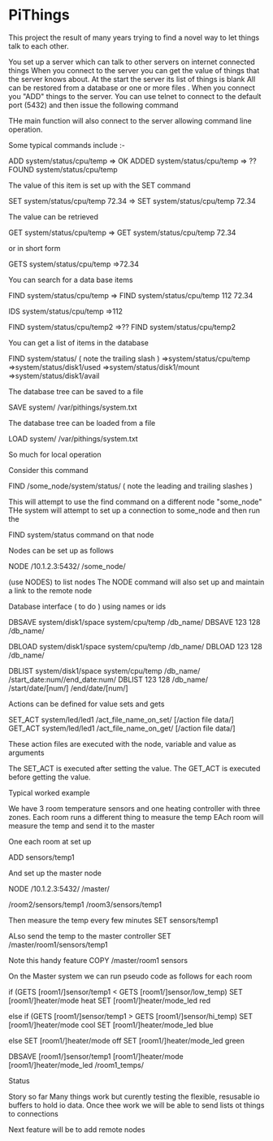 # PiThings

This project the result of many years trying to find a novel way to let things talk to each other.

You set up a server which can talk to other servers on internet connected things
When you connect to the server you can get the value of things that the server knows about.
At the start the server its list of things is blank
All can be restored from a database or one or more files
.
When you connect you "ADD" things to the server.
You can use telnet to connect to the default port (5432) and then issue the following command

THe main function will also connect to the server allowing command line operation.

Some typical commands include :-

ADD system/status/cpu/temp
=> OK ADDED system/status/cpu/temp
=> ?? FOUND system/status/cpu/temp

The value of this item is set up with the SET command

SET system/status/cpu/temp 72.34
=> SET system/status/cpu/temp 72.34

The value can be retrieved

GET system/status/cpu/temp
=> GET system/status/cpu/temp 72.34

or in short form

GETS system/status/cpu/temp
=>72.34

You can search for a data base items

FIND system/status/cpu/temp
=> FIND system/status/cpu/temp 112 72.34

IDS system/status/cpu/temp
=>112


FIND system/status/cpu/temp2
=>?? FIND system/status/cpu/temp2

You can get a list of items in the database

FIND system/status/  ( note the trailing slash ) 
=>system/status/cpu/temp
=>system/status/disk1/used
=>system/status/disk1/mount
=>system/status/disk1/avail

The database tree can be saved to a file

SAVE system/   /var/pithings/system.txt

The database tree can be loaded from a file

LOAD system/   /var/pithings/system.txt

So much for local operation

Consider this command

FIND /some_node/system/status/  ( note the leading and trailing slashes ) 

This will attempt to use the find command on a different node "some_node"
THe system will attempt to set up a connection to some_node and then run the

FIND system/status command on that node


Nodes can be set up as follows

NODE /10.1.2.3:5432/ /some_node/

(use NODES) to list nodes 
The NODE command will also set up and maintain  a link to the remote node 


Database interface ( to do ) using names or ids

DBSAVE system/disk1/space  system/cpu/temp /db_name/
DBSAVE 123  128 /db_name/

DBLOAD system/disk1/space  system/cpu/temp /db_name/
DBLOAD 123  128 /db_name/

DBLIST system/disk1/space  system/cpu/temp /db_name/ /start_date:num//end_date:num/
DBLIST 123  128 /db_name/ /start/date/[num/] /end/date/[num/]

Actions can be defined for value sets and gets


SET_ACT  system/led/led1  /act_file_name_on_set/ [/action file data/]
GET_ACT  system/led/led1  /act_file_name_on_get/ [/action file data/]

These action files are executed with the node, variable and value as arguments

The SET_ACT is executed after setting the value.
The GET_ACT is executed before getting the value.


Typical worked example

We have 3 room temperature sensors and one heating controller with three zones.
Each room runs a different thing to measure the temp
EAch room will measure the temp and send it to the master

One each room at set up

ADD sensors/temp1

And set up the master node

NODE /10.1.2.3:5432/ /master/


/room2/sensors/temp1
/room3/sensors/temp1

Then measure the temp every few minutes
SET sensors/temp1 <value>

ALso send the temp to the master controller
SET /master/room1/sensors/temp1 <value>

Note this handy feature
COPY /master/room1 sensors

On the Master system we can run pseudo code as follows
for each room

if (GETS [room1/]sensor/temp1 < GETS [room1/]sensor/low_temp)
   SET [room1/]heater/mode heat
   SET [room1/]heater/mode_led red


else if (GETS [room1/]sensor/temp1 > GETS [room1/]sensor/hi_temp)
   SET [room1/]heater/mode cool
   SET [room1/]heater/mode_led blue
   

else
   SET [room1/]heater/mode off
   SET [room1/]heater/mode_led green

DBSAVE [room1/]sensor/temp1 [room1/]heater/mode [room1/]heater/mode_led /room1_temps/

Status

Story so far
   Many things work but curently testing the flexible, resusable  io buffers to hold io data. Once thee work we will be able to send lists ot things to connections
   
  Next feature will be to add remote nodes
  

   
